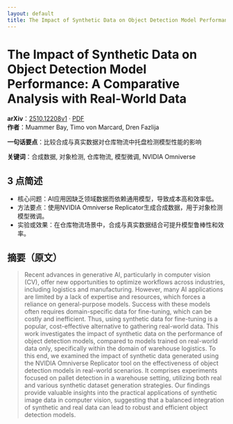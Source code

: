 ```yaml
---
layout: default
title: The Impact of Synthetic Data on Object Detection Model Performance: A Comparative Analysis with Real-World Data
---
```


# The Impact of Synthetic Data on Object Detection Model Performance: A Comparative Analysis with Real-World Data
**arXiv**：[2510.12208v1](https://arxiv.org/abs/2510.12208) · [PDF](https://arxiv.org/pdf/2510.12208.pdf)  
**作者**：Muammer Bay, Timo von Marcard, Dren Fazlija  

**一句话要点**：比较合成与真实数据对仓库物流中托盘检测模型性能的影响

**关键词**：合成数据, 对象检测, 仓库物流, 模型微调, NVIDIA Omniverse

## 3 点简述
- 核心问题：AI应用因缺乏领域数据而依赖通用模型，导致成本高和效率低。
- 方法要点：使用NVIDIA Omniverse Replicator生成合成数据，用于对象检测模型微调。
- 实验或效果：在仓库物流场景中，合成与真实数据结合可提升模型鲁棒性和效率。

## 摘要（原文）

> Recent advances in generative AI, particularly in computer vision (CV), offer
> new opportunities to optimize workflows across industries, including logistics
> and manufacturing. However, many AI applications are limited by a lack of
> expertise and resources, which forces a reliance on general-purpose models.
> Success with these models often requires domain-specific data for fine-tuning,
> which can be costly and inefficient. Thus, using synthetic data for fine-tuning
> is a popular, cost-effective alternative to gathering real-world data. This
> work investigates the impact of synthetic data on the performance of object
> detection models, compared to models trained on real-world data only,
> specifically within the domain of warehouse logistics. To this end, we examined
> the impact of synthetic data generated using the NVIDIA Omniverse Replicator
> tool on the effectiveness of object detection models in real-world scenarios.
> It comprises experiments focused on pallet detection in a warehouse setting,
> utilizing both real and various synthetic dataset generation strategies. Our
> findings provide valuable insights into the practical applications of synthetic
> image data in computer vision, suggesting that a balanced integration of
> synthetic and real data can lead to robust and efficient object detection
> models.

